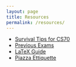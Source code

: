 ```yaml
---
layout: page
title: Resources
permalink: /resources/
---
```


- [Survival Tips for CS70](/resources/survival-tips)
- [Previous Exams](/resources/previous-exams)
- [LaTeX Guide](/resources/latex-guide)
- [Piazza Ettiquette](/resources/piazza-etiquette)

